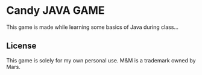 # Candy JAVA GAME
This game is made while learning some basics of Java during class...


## License
This game is solely for my own personal use.
M&M is a trademark owned by Mars.
